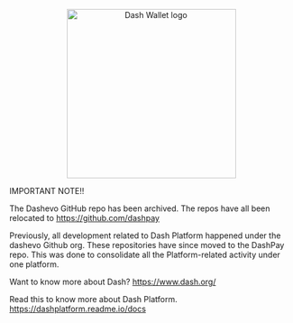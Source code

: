 <p align="center" >
<img src="https://docs.dash.org/en/stable/_images/dash_logo.png" alt="Dash Wallet logo" title="Dash Wallet" width="300">
</p>

IMPORTANT NOTE!!

The Dashevo GitHub repo has been archived. The repos have all been relocated to https://github.com/dashpay

Previously, all development related to Dash Platform happened under the dashevo Github org. These repositories have since moved to the DashPay repo. This was done to consolidate all the Platform-related activity under one platform.

Want to know more about Dash? https://www.dash.org/

Read this to know more about Dash Platform. https://dashplatform.readme.io/docs

